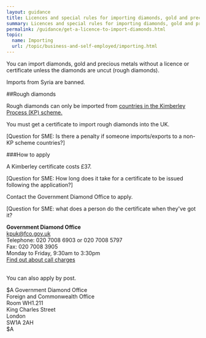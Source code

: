 ```yaml
---
layout: guidance
title: Licences and special rules for importing diamonds, gold and precious metals
summary: Licences and special rules for importing diamonds, gold and precious metals.
permalink: /guidance/get-a-licence-to-import-diamonds.html
topic:
  name: Importing
  url: /topic/business-and-self-employed/importing.html
---
```


You can import diamonds, gold and precious metals without a licence or certificate unless the diamonds are uncut (rough diamonds).

Imports from Syria are banned.

##Rough diamonds

Rough diamonds can only be imported from [countries in the Kimberley Process (KP) scheme.](https://www.kimberleyprocess.com/en/kp-participants-and-observers)

You must get a certificate to import rough diamonds into the UK.

[Question for SME: Is there a penalty if someone imports/exports to a non-KP scheme countries?]

###How to apply

A Kimberley certificate costs £37. 

[Question for SME: How long does it take for a certificate to be issued following the application?]

Contact the Government Diamond Office to apply.

[Question for SME: what does a person do the certificate when they've got it? 

**Government Diamond Office**  
<kpuk@fco.gov.uk>  
Telephone: 020 7008 6903 or 020 7008 5797  
Fax: 020 7008 3905  
Monday to Friday, 9:30am to 3:30pm  
[Find out about call charges](/call-charges)  

<br>
You can also apply by post.

$A
Government Diamond Office  
Foreign and Commonwealth Office  
Room WH1.211  
King Charles Street  
London  
SW1A 2AH  
$A
